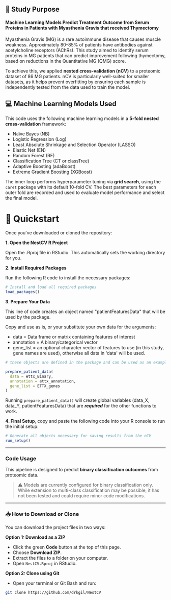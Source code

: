 ## 🧪 Study Purpose 

#### Machine Learning Models Predict Treatment Outcome from Serum Proteins in Patients with Myasthenia Gravis that received Thymectomy

Myasthenia Gravis (MG) is a rare autoimmune disease that causes muscle weakness. Approximately 80–85% of patients have antibodies against acetylcholine receptors (AChRs).
This study aimed to identify serum proteins in MG patients that can predict improvement following thymectomy, based on reductions in the Quantitative MG (QMG) score.

To achieve this, we applied **nested cross-validation (nCV)** to a proteomic dataset of 86 MG patients. nCV is particularly well-suited for smaller datasets, as it helps prevent overfitting by ensuring each sample is independently tested from the data used to train the model.

## 💻 Machine Learning Models Used 

This code uses the following machine learning models in a **5-fold nested cross-validation** framework:

- Naïve Bayes (NB)
- Logistic Regression (Log)
- Least Absolute Shrinkage and Selection Operator (LASSO)
- Elastic Net (EN)
- Random Forest (RF)
- Classification Tree (CT or classTree)
- Adaptive Boosting (adaBoost)
- Extreme Gradient Boosting (XGBoost)

The inner loop performs hyperparameter tuning via **grid search**, using the `caret` package with its default 10-fold CV. The best parameters for each outer fold are recorded and used to evaluate model performance and select the final model.

# 🚀 Quickstart
Once you've downloaded or cloned the repository:

**1. Open the NestCV R Project**

Open the .Rproj file in RStudio. This automatically sets the working directory for you.

**2. Install Required Packages**

Run the following R code to install the necessary packages:
```r 
# Install and load all required packages
load_packages()
```

**3. Prepare Your Data**

This line of code creates an object named "patientFeaturesData" that will be used by the package. 
 
Copy and use as is, or your substitute your own data for the arguments: 
 
 - data = Data frame or matrix containing features of interest
 - annotation = A binary/categorical vector
 - gene_list = an optional character vector of features to use (in this study, gene names are used), otherwise all data in 'data' will be used.

```r
# these objects are defined in the package and can be used as an example!

prepare_patient_data(
  data = ettx_Binary, 
  annotation = ettx_annotation, 
  gene_list = ETTX_genes
)

```
Running `prepare_patient_data()` will create global variables (data_X, data_Y, patientFeaturesData) that are _**required**_ for the other functions to work.


**4. Final Setup**, copy and paste the following code into your R console to run the initial setup:

```r
# Generate all objects necessary for saving results from the nCV 
run_setup()
```

*** 

### Code Usage

This pipeline is designed to predict **binary classification outcomes** from proteomic data.

>⚠ Models are currently configured for binary classification only. While extension to multi-class classification may be possible, it has not been tested and could require minor code modifications.


*** 

### 📥 How to Download or Clone

You can download the project files in two ways:

**Option 1: Download as a ZIP**
- Click the green **Code** button at the top of this page.
- Choose **Download ZIP**.
- Extract the files to a folder on your computer.
- Open `NestCV.Rproj` in RStudio.



**Option 2: Clone using Git**
- Open your terminal or Git Bash and run:
```bash
git clone https://github.com/drkgil/NestCV
```
